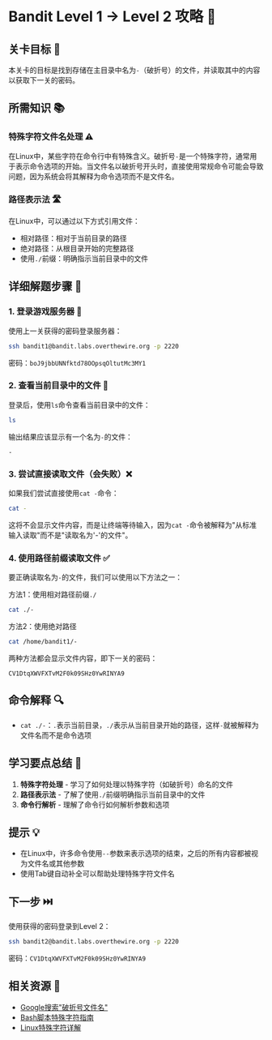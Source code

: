 # Bandit Level 1 → Level 2 攻略 🔄

## 关卡目标 🎯

本关卡的目标是找到存储在主目录中名为`-`（破折号）的文件，并读取其中的内容以获取下一关的密码。

## 所需知识 📚

### 特殊字符文件名处理 ⚠️

在Linux中，某些字符在命令行中有特殊含义。破折号`-`是一个特殊字符，通常用于表示命令选项的开始。当文件名以破折号开头时，直接使用常规命令可能会导致问题，因为系统会将其解释为命令选项而不是文件名。

### 路径表示法 🛣️

在Linux中，可以通过以下方式引用文件：
- 相对路径：相对于当前目录的路径
- 绝对路径：从根目录开始的完整路径
- 使用`./`前缀：明确指示当前目录中的文件

## 详细解题步骤 📝

### 1. 登录游戏服务器 🔐

使用上一关获得的密码登录服务器：

```bash
ssh bandit1@bandit.labs.overthewire.org -p 2220
```

密码：`boJ9jbbUNNfktd78OOpsqOltutMc3MY1`

### 2. 查看当前目录中的文件 👀

登录后，使用`ls`命令查看当前目录中的文件：

```bash
ls
```

输出结果应该显示有一个名为`-`的文件：

```
-
```

### 3. 尝试直接读取文件（会失败）❌

如果我们尝试直接使用`cat -`命令：

```bash
cat -
```

这将不会显示文件内容，而是让终端等待输入，因为`cat -`命令被解释为"从标准输入读取"而不是"读取名为'-'的文件"。

### 4. 使用路径前缀读取文件 ✅

要正确读取名为`-`的文件，我们可以使用以下方法之一：

方法1：使用相对路径前缀`./`

```bash
cat ./-
```

方法2：使用绝对路径

```bash
cat /home/bandit1/-
```

两种方法都会显示文件内容，即下一关的密码：

```
CV1DtqXWVFXTvM2F0k09SHz0YwRINYA9
```

## 命令解释 🔍

- `cat ./-`：`.`表示当前目录，`./`表示从当前目录开始的路径，这样`-`就被解释为文件名而不是命令选项

## 学习要点总结 📌

1. **特殊字符处理** - 学习了如何处理以特殊字符（如破折号）命名的文件
2. **路径表示法** - 了解了使用`./`前缀明确指示当前目录中的文件
3. **命令行解析** - 理解了命令行如何解析参数和选项

## 提示 💡

- 在Linux中，许多命令使用`--`参数来表示选项的结束，之后的所有内容都被视为文件名或其他参数
- 使用Tab键自动补全可以帮助处理特殊字符文件名

## 下一步 ⏭️

使用获得的密码登录到Level 2：

```bash
ssh bandit2@bandit.labs.overthewire.org -p 2220
```

密码：`CV1DtqXWVFXTvM2F0k09SHz0YwRINYA9`

## 相关资源 🔗

- [Google搜索"破折号文件名"](https://www.google.com/search?q=dashed+filename)
- [Bash脚本特殊字符指南](./resource/level1→level2/Bash脚本特殊字符指南.md)
- [Linux特殊字符详解](./resource/level1→level2/Linux特殊字符详解.md)

